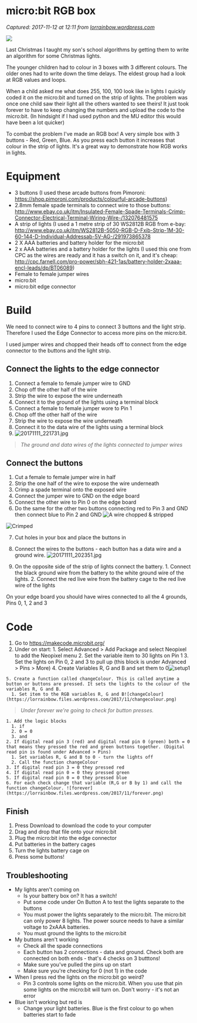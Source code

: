 # micro:bit RGB box

_Captured: 2017-11-12 at 12:11 from [lorrainbow.wordpress.com](https://lorrainbow.wordpress.com/2017/11/11/microbit-rgb-box/)_

![](https://lorrainbow.files.wordpress.com/2017/11/20171111_212313.jpg?w=1640&h=624&crop=1)

Last Christmas I taught my son's school algorithms by getting them to write an algorithm for some Christmas lights.

The younger children had to colour in 3 boxes with 3 different colours. The older ones had to write down the time delays. The eldest group had a look at RGB values and loops.

When a child asked me what does 255, 100, 100 look like in lights I quickly coded it on the micro:bit and turned on the strip of lights. The problem was once one child saw their light all the others wanted to see theirs! It just took forever to have to keep changing the numbers and upload the code to the micro:bit. (In hindsight if I had used python and the MU editor this would have been a lot quicker)

To combat the problem I've made an RGB box! A very simple box with 3 buttons - Red, Green, Blue. As you press each button it increases that colour in the strip of lights. It's a great way to demonstrate how RGB works in lights.

# Equipment

  * 3 buttons (I used these arcade buttons from Pimoroni: <https://shop.pimoroni.com/products/colourful-arcade-buttons>)
  * 2.8mm female spade terminals to connect wire to those buttons: <http://www.ebay.co.uk/itm/Insulated-Female-Spade-Terminals-Crimp-Connector-Electrical-Terminal-Wiring-Wire-/132076481575>
  * A strip of lights (I used a 1 metre strip of 30 WS2812B RGB from e-bay: <http://www.ebay.co.uk/itm/WS2812B-5050-RGB-D-Fxib-Strip-1M-30-60-144-D-Individual-Addressab-5V-AG-/291973865378>
  * 2 X AAA batteries and battery holder for the micro:bit
  * 2 x AAA batteries and a battery holder for the lights (I used this one from CPC as the wires are ready and it has a switch on it, and it's cheap: <http://cpc.farnell.com/pro-power/sbh-421-1as/battery-holder-2xaaa-encl-leads/dp/BT06089>)
  * Female to female jumper wires
  * micro:bit
  * micro:bit edge connector

# Build

We need to connect wire to 4 pins to connect 3 buttons and the light strip. Therefore I used the Edge Connector to access more pins on the micro:bit.

I used jumper wires and chopped their heads off to connect from the edge connector to the buttons and the light strip.

## Connect the lights to the edge connector

  1. Connect a female to female jumper wire to GND
  2. Chop off the other half of the wire
  3. Strip the wire to expose the wire underneath
  4. Connect it to the ground of the lights using a terminal block
  5. Connect a female to female jumper wore to Pin 1
  6. Chop off the other half of the wire
  7. Strip the wire to expose the wire underneath
  8. Connect it to the data wire of the lights using a terminal block
  9. ![20171111_221731.jpg](https://lorrainbow.files.wordpress.com/2017/11/20171111_221731-e1510439177307.jpg?w=1240)

> _The ground and data wires of the lights connected to jumper wires_

## Connect the buttons

  1. Cut a female to female jumper wire in half
  2. Strip the one half of the wire to expose the wire underneath
  3. Crimp a spade terminal onto the exposed wire
  4. Connect the jumper wire to GND on the edge board
  5. Connect the other wire to Pin 0 on the edge board
  6. Do the same for the other two buttons connecting red to Pin 3 and GND then connect blue to Pin 2 and GND ![A wire chopped & stripped](https://lorrainbow.files.wordpress.com/2017/11/20171111_194122.jpg?w=220&h=294)

![Crimped](https://lorrainbow.files.wordpress.com/2017/11/20171111_201740.jpg?w=392&h=294)

  7. Cut holes in your box and place the buttons in
  8. Connect the wires to the buttons - each button has a data wire and a ground wire. ![20171111_202351.jpg](https://lorrainbow.files.wordpress.com/2017/11/20171111_202351.jpg?w=4032)

  1. On the opposite side of the strip of lights connect the battery. 
    1. Connect the black ground wire from the battery to the white ground wire of the lights.
    2. Connect the red live wire from the battery cage to the red live wire of the lights

On your edge board you should have wires connected to all the 4 grounds, Pins 0, 1, 2 and 3

# Code

  1. Go to <https://makecode.microbit.org/>
  2. Under on start: 
    1. Select Advanced > Add Package and select Neopixel to add the Neopixel menu
    2. Set the variable item to 30 lights on Pin 1
    3. Set the lights on Pin 0, 2 and 3 to pull up (this block is under Advanced > Pins > More)
    4. Create Variables R, G and B and set them to 0![setup1](https://lorrainbow.files.wordpress.com/2017/11/setup1.png)

    5. Create a function called changeColour. This is called anytime a button or buttons are pressed. It sets the lights to the colour of the variables R, G and B. 
      1. Set item to the RGB variables R, G and B![changeColour](https://lorrainbow.files.wordpress.com/2017/11/changecolour.png)

> _Under forever we're going to check for button presses._

    1. Add the logic blocks 
      1. if
      2. 0 = 0
      3. and
    2. If digital read pin 3 (red) and digital read pin 0 (green) both = 0 that means they pressed the red and green buttons together. (Digital read pin is found under Advanced > Pins) 
      1. Set variables R, G and B to 0 - turn the lights off
      2. Call the function changeColour
    3. If digital read pin 3 = 0 they pressed red
    4. If digital read pin 0 = 0 they pressed green
    5. If digital read pin 0 = 0 they pressed blue
    6. For each check change that variable (R,G or B by 1) and call the function changeColour. ![forever](https://lorrainbow.files.wordpress.com/2017/11/forever.png)

## Finish

  1. Press Download to download the code to your computer
  2. Drag and drop that file onto your micro:bit
  3. Plug the micro:bit into the edge connector
  4. Put batteries in the battery cages
  5. Turn the lights battery cage on
  6. Press some buttons!

## Troubleshooting

  * My lights aren't coming on 
    * Is your battery box on? It has a switch!
    * Put some code under On Button A to test the lights separate to the buttons
    * You must power the lights separately to the micro:bit. The micro:bit can only power 8 lights. The power source needs to have a similar voltage to 2xAAA batteries.
    * You must ground the lights to the micro:bit
  * My buttons aren't working 
    * Check all the spade connections
    * Each button has 2 connections - data and ground. Check both are connected on both ends - that's 4 checks on 3 butttons!
    * Make sure you've pulled the pins up on start
    * Make sure you're checking for 0 (not 1) in the code
  * When I press red the lights on the micro:bit go weird? 
    * Pin 3 controls some lights on the micro:bit. When you use that pin some lights on the micro:bit will turn on. Don't worry - it's not an error
  * Blue isn't working but red is 
    * Change your light batteries. Blue is the first colour to go when batteries start to fade
